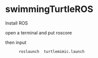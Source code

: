 # swimmingTurtleROS
Install ROS


open a terminal and put roscore

then input


          roslaunch  turtlemimic.launch
